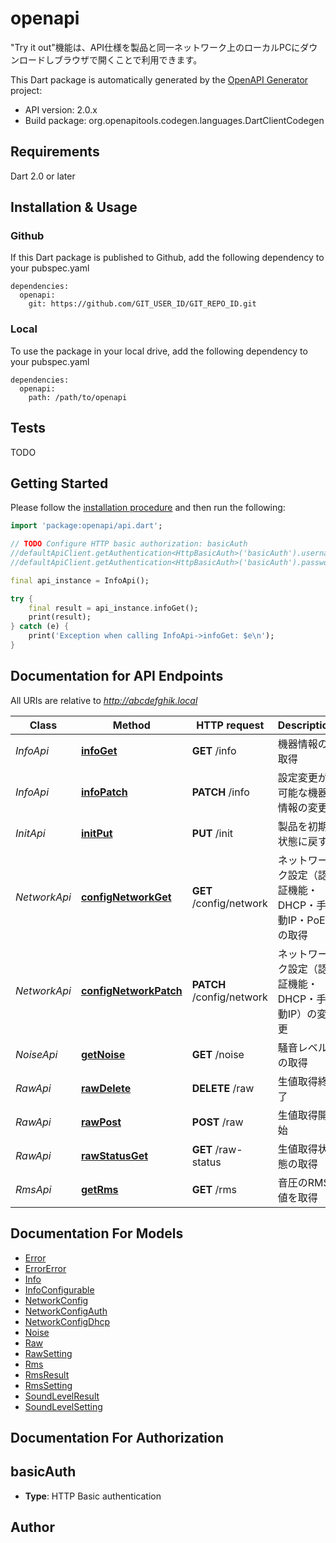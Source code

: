 # openapi
\"Try it out\"機能は、API仕様を製品と同一ネットワーク上のローカルPCにダウンロードしブラウザで開くことで利用できます。


This Dart package is automatically generated by the [OpenAPI Generator](https://openapi-generator.tech) project:

- API version: 2.0.x
- Build package: org.openapitools.codegen.languages.DartClientCodegen

## Requirements

Dart 2.0 or later

## Installation & Usage

### Github
If this Dart package is published to Github, add the following dependency to your pubspec.yaml
```
dependencies:
  openapi:
    git: https://github.com/GIT_USER_ID/GIT_REPO_ID.git
```

### Local
To use the package in your local drive, add the following dependency to your pubspec.yaml
```
dependencies:
  openapi:
    path: /path/to/openapi
```

## Tests

TODO

## Getting Started

Please follow the [installation procedure](#installation--usage) and then run the following:

```dart
import 'package:openapi/api.dart';

// TODO Configure HTTP basic authorization: basicAuth
//defaultApiClient.getAuthentication<HttpBasicAuth>('basicAuth').username = 'YOUR_USERNAME'
//defaultApiClient.getAuthentication<HttpBasicAuth>('basicAuth').password = 'YOUR_PASSWORD';

final api_instance = InfoApi();

try {
    final result = api_instance.infoGet();
    print(result);
} catch (e) {
    print('Exception when calling InfoApi->infoGet: $e\n');
}

```

## Documentation for API Endpoints

All URIs are relative to *http://abcdefghik.local*

Class | Method | HTTP request | Description
------------ | ------------- | ------------- | -------------
*InfoApi* | [**infoGet**](doc\/InfoApi.md#infoget) | **GET** /info | 機器情報の取得
*InfoApi* | [**infoPatch**](doc\/InfoApi.md#infopatch) | **PATCH** /info | 設定変更が可能な機器情報の変更
*InitApi* | [**initPut**](doc\/InitApi.md#initput) | **PUT** /init | 製品を初期状態に戻す
*NetworkApi* | [**configNetworkGet**](doc\/NetworkApi.md#confignetworkget) | **GET** /config/network | ネットワーク設定（認証機能・DHCP・手動IP・PoE）の取得
*NetworkApi* | [**configNetworkPatch**](doc\/NetworkApi.md#confignetworkpatch) | **PATCH** /config/network | ネットワーク設定（認証機能・DHCP・手動IP）の変更
*NoiseApi* | [**getNoise**](doc\/NoiseApi.md#getnoise) | **GET** /noise | 騒音レベルの取得 
*RawApi* | [**rawDelete**](doc\/RawApi.md#rawdelete) | **DELETE** /raw | 生値取得終了
*RawApi* | [**rawPost**](doc\/RawApi.md#rawpost) | **POST** /raw | 生値取得開始
*RawApi* | [**rawStatusGet**](doc\/RawApi.md#rawstatusget) | **GET** /raw-status | 生値取得状態の取得
*RmsApi* | [**getRms**](doc\/RmsApi.md#getrms) | **GET** /rms | 音圧のRMS値を取得


## Documentation For Models

 - [Error](doc\/Error.md)
 - [ErrorError](doc\/ErrorError.md)
 - [Info](doc\/Info.md)
 - [InfoConfigurable](doc\/InfoConfigurable.md)
 - [NetworkConfig](doc\/NetworkConfig.md)
 - [NetworkConfigAuth](doc\/NetworkConfigAuth.md)
 - [NetworkConfigDhcp](doc\/NetworkConfigDhcp.md)
 - [Noise](doc\/Noise.md)
 - [Raw](doc\/Raw.md)
 - [RawSetting](doc\/RawSetting.md)
 - [Rms](doc\/Rms.md)
 - [RmsResult](doc\/RmsResult.md)
 - [RmsSetting](doc\/RmsSetting.md)
 - [SoundLevelResult](doc\/SoundLevelResult.md)
 - [SoundLevelSetting](doc\/SoundLevelSetting.md)


## Documentation For Authorization


## basicAuth

- **Type**: HTTP Basic authentication


## Author




